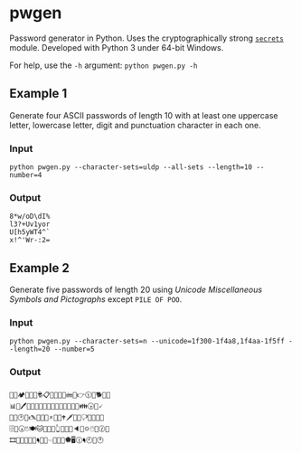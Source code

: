 # pwgen
Password generator in Python.
Uses the cryptographically strong [``secrets``](http://docs.python.org/3/library/secrets.html) module.
Developed with Python 3 under 64-bit Windows.

For help, use the `-h` argument: `python pwgen.py -h`

## Example 1

Generate four ASCII passwords of length 10 with at least one uppercase letter, lowercase letter, digit and punctuation character in each one.

### Input

`python pwgen.py --character-sets=uldp --all-sets --length=10 --number=4`

### Output

```
8*w/oD\dI%
l3?+Uv1yor
U[h5yWT4^`
x!^'Wr-:2=
```

## Example 2

Generate five passwords of length 20 using *Unicode Miscellaneous Symbols and Pictographs* except `PILE OF POO`.

### Input

`python pwgen.py --character-sets=n --unicode=1f300-1f4a8,1f4aa-1f5ff --length=20 --number=5`

### Output

```
🐸🌷🏕🏬🌂🌋🕏📋💖🔁🏐🌆🖮🍲👉🕦📅🐕🖖🍨
📊📰🖊🍓🍹👛👒👖🐇💍🔔💃🏅🕺👯🐅👪🕟🔽🗸
👰🔋🕑👖🖎👶🔹📞🗴🎩👰🕈🗡📕🎀🖓🍃🔐💝💴
🗄📌🕠🖔🍽🐱🎏🍒🐏👆🔧🔼👐🔈🐲🌣🖰💎🕜💪
🎞💯🔱🍋💼🌾🖣🌻🐨🖘👯🍐🐺🏶🖥🕧🖣🕘🖖🕐
```
